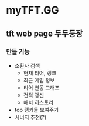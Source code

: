# myTFT.GG

## tft web page 두두둥장

### 만들 기능

- 소환사 검색
    - 현재 티어, 랭크
    - 최근 게임 정보
    - 티어 변동 그래프
    - 전적 갱신
    - 매치 히스토리
- top 랭커들 보여주기
- 시너지 추천(?)
